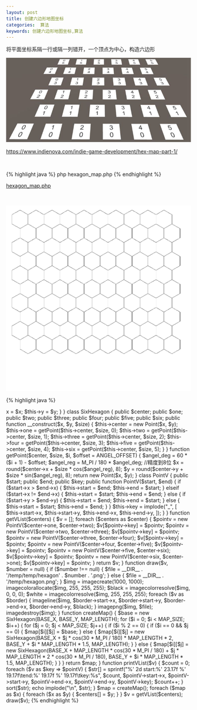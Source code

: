 ```yaml
---
layout: post 
title: 创建六边形地图坐标
categories:  算法
keywords: 创建六边形地图坐标,算法
---
```


将平面坐标系隔一行或隔一列错开，一个顶点为中心，构造六边形

![六边形地图坐标.jpg](/img/算法/六边形地图坐标.jpg)

<a href="https://www.indienova.com/indie-game-development/hex-map-part-1/" target="_blank">https://www.indienova.com/indie-game-development/hex-map-part-1/</a>

&nbsp;


{% highlight java  %}
php hexagon_map.php
{% endhighlight %}

[hexagon_map.php](/img/算法/php/hexagon_map.php)

&nbsp;

![hexagon.php](/img/算法/php/temp/hexagon.png)


{% highlight java  %}
<?php

define('ANGEL_OFFSET', 30);
// define('ANGEL_OFFSET', 60);
define('MAP_SIZE', 10);
define('MAP_LENGTH', 50);
define('BASE_X', 75);
define('BASE_Y', 75);

class Point {
    public $x;
    public $y;

    public function Point($x, $y) {
        $this->x = $x;
        $this->y = $y;
    }
}

class SixHexagon {
    public $center;
    public $one;
    public $two;
    public $three;
    public $four;
    public $five;
    public $six;

    public function __construct($x, $y, $size) {
        $this->center = new Point($x, $y);
        $this->one = getPoint($this->center, $size, 0);
        $this->two = getPoint($this->center, $size, 1);
        $this->three = getPoint($this->center, $size, 2);
        $this->four = getPoint($this->center, $size, 3);
        $this->five = getPoint($this->center, $size, 4);
        $this->six = getPoint($this->center, $size, 5);
    }
}

function getPoint($center, $size, $i, $offset = ANGEL_OFFSET) {
    $angel_deg = 60 * ($i + 1) - $offset;
    $angel_reg = M_PI / 180 * $angel_deg;
    //精度到8位
    $x = round($center->x + $size * cos($angel_reg), 8);
    $y = round($center->y + $size * sin($angel_reg), 8);
    return new Point($x, $y);
}

class PointV {
    public $start;
    public $end;
    public $key;
    public function PointV($start, $end) {
        if ($start->x > $end->x) {
            $this->start = $end;
            $this->end = $start;
        } elseif ($start->x != $end->x) {
            $this->start = $start;
            $this->end = $end;
        } else {
            if ($start->y > $end->y) {
                $this->start = $end;
                $this->end = $start;
            } else {
                $this->start = $start;
                $this->end = $end;
            }
        }
        $this->key = implode("_", [
            $this->start->x,
            $this->start->y,
            $this->end->x,
            $this->end->y,
        ]);
    }
}

function getVList($centers) {
    $v = [];
    foreach ($centers as $center) {
        $pointv = new PointV($center->one, $center->two);
        $v[$pointv->key] = $pointv;
        $pointv = new PointV($center->two, $center->three);
        $v[$pointv->key] = $pointv;
        $pointv = new PointV($center->three, $center->four);
        $v[$pointv->key] = $pointv;
        $pointv = new PointV($center->four, $center->five);
        $v[$pointv->key] = $pointv;
        $pointv = new PointV($center->five, $center->six);
        $v[$pointv->key] = $pointv;
        $pointv = new PointV($center->six, $center->one);
        $v[$pointv->key] = $pointv;
    }
    return $v;
}

function draw($v, $number = null) {
    if ($number !== null) {
        $file = __DIR__ . '/temp/temp/hexagon' . $number . '.png';
    } else {
        $file = __DIR__ . '/temp/hexagon.png';
    }
    $img = imagecreate(1000, 1000);
    imagecolorallocate($img, 255, 255, 255);
    $black = imagecolorresolve($img, 0, 0, 0);
    $white = imagecolorresolve($img, 255, 255, 255);
    foreach ($v as $border) {
        imageline($img, $border->start->x, $border->start->y, $border->end->x, $border->end->y, $black);
    }
    imagepng($img, $file);
    imagedestroy($img);
}

function createMap() {
    $base = new SixHexagon(BASE_X, BASE_Y, MAP_LENGTH);
    for ($i = 0; $i < MAP_SIZE; $i++) {
        for ($j = 0; $j < MAP_SIZE; $j++) {
            if ($i % 2 == 0) {
                if ($i == 0 && $j == 0) {
                    $map[$i][$j] = $base;
                } else {
                    $map[$i][$j] = new SixHexagon(BASE_X + $j * cos(30 * M_PI / 180) * MAP_LENGTH * 2, BASE_Y + $i * MAP_LENGTH * 1.5, MAP_LENGTH);
                }
            } else {
                $map[$i][$j] = new SixHexagon(BASE_X + MAP_LENGTH * cos(30 * M_PI / 180) + $j * MAP_LENGTH * 2 * cos(30 * M_PI / 180), BASE_Y + $i * MAP_LENGTH * 1.5, MAP_LENGTH);
            }
        }
    }
    return $map;
}

function printVList($v) {
    $count = 0;
    foreach ($v as $key => $pointV) {
        $str[] = sprintf("%' 2d start:%' 23.17f %' 19.17f\tend:%' 19.17f %' 19.17f\tkey:%s", $count, $pointV->start->x, $pointV->start->y, $pointV->end->x, $pointV->end->y, $pointV->key);
        $count++;
    }
    sort($str);
    echo implode("\n", $str);
}

$map = createMap();
foreach ($map as $x) {
    foreach ($x as $y) {
        $centers[] = $y;
    }
}
$v = getVList($centers);
draw($v);

{% endhighlight %}